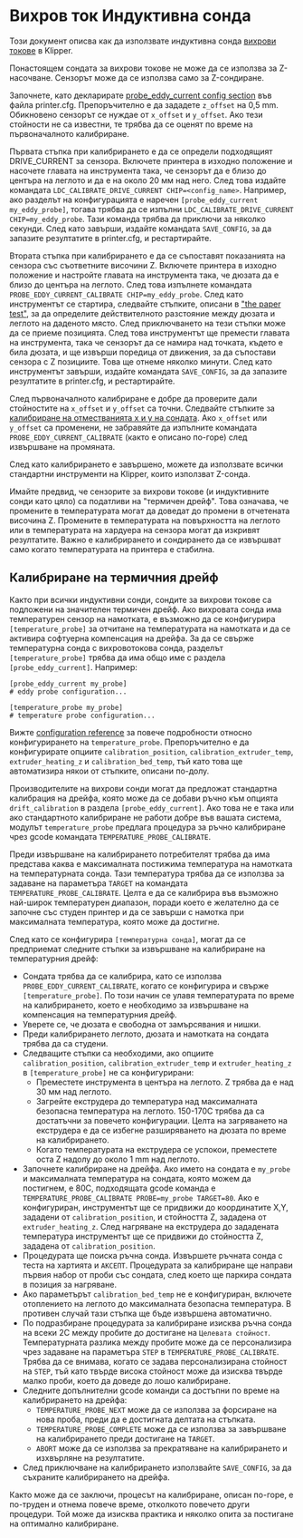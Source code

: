 # Вихров ток Индуктивна сонда

Този документ описва как да използвате индуктивна сонда [вихрови токове](https://en.wikipedia.org/wiki/Eddy_current) в Klipper.

Понастоящем сондата за вихрови токове не може да се използва за Z-насочване. Сензорът може да се използва само за Z-сондиране.

Започнете, като декларирате [probe_eddy_current config section](Config_Reference.md#probe_eddy_current) във файла printer.cfg. Препоръчително е да зададете `z_offset` на 0,5 mm. Обикновено сензорът се нуждае от `x_offset` и `y_offset`. Ако тези стойности не са известни, те трябва да се оценят по време на първоначалното калибриране.

Първата стъпка при калибрирането е да се определи подходящият DRIVE_CURRENT за сензора. Включете принтера в изходно положение и насочете главата на инструмента така, че сензорът да е близо до центъра на леглото и да е на около 20 мм над него. След това издайте командата `LDC_CALIBRATE_DRIVE_CURRENT CHIP=<config_name>`. Например, ако разделът на конфигурацията е наречен `[probe_eddy_current my_eddy_probe]`, тогава трябва да се изпълни `LDC_CALIBRATE_DRIVE_CURRENT CHIP=my_eddy_probe`. Тази команда трябва да приключи за няколко секунди. След като завърши, издайте командата `SAVE_CONFIG`, за да запазите резултатите в printer.cfg, и рестартирайте.

Втората стъпка при калибрирането е да се съпоставят показанията на сензора със съответните височини Z. Включете принтера в изходно положение и настройте главата на инструмента така, че дюзата да е близо до центъра на леглото. След това изпълнете командата `PROBE_EDDY_CURRENT_CALIBRATE CHIP=my_eddy_probe`. След като инструментът се стартира, следвайте стъпките, описани в ["the paper test"](Bed_Level.md#the-paper-test), за да определите действителното разстояние между дюзата и леглото на даденото място. След приключването на тези стъпки може да се приеме позицията. След това инструментът ще премести главата на инструмента, така че сензорът да се намира над точката, където е била дюзата, и ще извърши поредица от движения, за да съпостави сензора с Z позициите. Това ще отнеме няколко минути. След като инструментът завърши, издайте командата `SAVE_CONFIG`, за да запазите резултатите в printer.cfg, и рестартирайте.

След първоначалното калибриране е добре да проверите дали стойностите на `x_offset` и `y_offset` са точни. Следвайте стъпките за [калибриране на отместванията x и y на сондата](Probe_Calibrate.md#calibrating-probe-x-and-y-offsets). Ако `x_offset` или `y_offset` са променени, не забравяйте да изпълните командата `PROBE_EDDY_CURRENT_CALIBRATE` (както е описано по-горе) след извършване на промяната.

След като калибрирането е завършено, можете да използвате всички стандартни инструменти на Klipper, които използват Z-сонда.

Имайте предвид, че сензорите за вихрови токове (и индуктивните сонди като цяло) са податливи на "термичен дрейф". Това означава, че промените в температурата могат да доведат до промени в отчетената височина Z. Промените в температурата на повърхността на леглото или в температурата на хардуера на сензора могат да изкривят резултатите. Важно е калибрирането и сондирането да се извършват само когато температурата на принтера е стабилна.

## Калибриране на термичния дрейф

Както при всички индуктивни сонди, сондите за вихрови токове са подложени на значителен термичен дрейф. Ако вихровата сонда има температурен сензор на намотката, е възможно да се конфигурира `[temperature_probe]` за отчитане на температурата на намотката и да се активира софтуерна компенсация на дрейфа. За да се свърже температурна сонда с вихровотокова сонда, разделът `[temperature_probe]` трябва да има общо име с раздела `[probe_eddy_current]`. Например:

```
[probe_eddy_current my_probe]
# eddy probe configuration...

[temperature_probe my_probe]
# temperature probe configuration...
```

Вижте [configuration reference](Config_Reference.md#temperature_probe) за повече подробности относно конфигурирането на `temperature_probe`. Препоръчително е да конфигурирате опциите `calibration_position`, `calibration_extruder_temp`, `extruder_heating_z` и `calibration_bed_temp`, тъй като това ще автоматизира някои от стъпките, описани по-долу.

Производителите на вихрови сонди могат да предложат стандартна калибрация на дрейфа, която може да се добави ръчно към опцията `drift_calibration` в раздела `[probe_eddy_current]`. Ако това не е така или ако стандартното калибриране не работи добре във вашата система, модулът `temperature_probe` предлага процедура за ръчно калибриране чрез gcode командата `TEMPERATURE_PROBE_CALIBRATE`.

Преди извършване на калибрирането потребителят трябва да има представа каква е максималната постижима температура на намотката на температурната сонда. Тази температура трябва да се използва за задаване на параметъра `TARGET` на командата `TEMPERATURE_PROBE_CALIBRATE`. Целта е да се калибрира във възможно най-широк температурен диапазон, поради което е желателно да се започне със студен принтер и да се завърши с намотка при максималната температура, която може да достигне.

След като се конфигурира `[температурна сонда]`, могат да се предприемат следните стъпки за извършване на калибриране на температурния дрейф:

- Сондата трябва да се калибрира, като се използва `PROBE_EDDY_CURRENT_CALIBRATE`, когато се конфигурира и свърже `[temperature_probe]`. По този начин се улавя температурата по време на калибрирането, което е необходимо за извършване на компенсация на температурния дрейф.
- Уверете се, че дюзата е свободна от замърсявания и нишки.
- Преди калибрирането леглото, дюзата и намотката на сондата трябва да са студени.
- Следващите стъпки са необходими, ако опциите `calibration_position`, `calibration_extruder_temp` и `extruder_heating_z` в `[temperature_probe]` не са конфигурирани:
   - Преместете инструмента в центъра на леглото. Z трябва да е над 30 мм над леглото.
   - Загрейте екструдера до температура над максималната безопасна температура на леглото. 150-170С трябва да са достатъчни за повечето конфигурации. Целта на загряването на екструдера е да се избегне разширяването на дюзата по време на калибрирането.
   - Когато температурата на екструдера се успокои, преместете оста Z надолу до около 1 mm над леглото.
- Започнете калибриране на дрейфа. Ако името на сондата е `my_probe` и максималната температура на сондата, която можем да постигнем, е 80C, подходящата gcode команда е `TEMPERATURE_PROBE_CALIBRATE PROBE=my_probe TARGET=80`. Ако е конфигуриран, инструментът ще се придвижи до координатите X,Y, зададени от `calibration_position`, и стойността Z, зададена от `extruder_heating_z`. След нагряване на екструдера до зададената температура инструментът ще се придвижи до стойността Z, зададена от `calibration_position`.
- Процедурата ще поиска ръчна сонда. Извършете ръчната сонда с теста на хартията и `АКСЕПТ`. Процедурата за калибриране ще направи първия набор от проби със сондата, след което ще паркира сондата в позиция за нагряване.
- Ако параметърът `calibration_bed_temp` не е конфигуриран, включете отоплението на леглото до максималната безопасна температура. В противен случай тази стъпка ще бъде извършена автоматично.
- По подразбиране процедурата за калибриране изисква ръчна сонда на всеки 2С между пробите до достигане на `Целевата стойност`. Температурната разлика между пробите може да се персонализира чрез задаване на параметъра `STEP` в `TEMPERATURE_PROBE_CALIBRATE`. Трябва да се внимава, когато се задава персонализирана стойност на `STEP`, тъй като твърде висока стойност може да изисква твърде малко проби, което да доведе до лошо калибриране.
- Следните допълнителни gcode команди са достъпни по време на калибрирането на дрейфа:
   - `TEMPERATURE_PROBE_NEXT` може да се използва за форсиране на нова проба, преди да е достигната делтата на стъпката.
   - `TEMPERATURE_PROBE_COMPLETE` може да се използва за завършване на калибрирането преди достигане на `TARGET`.
   - `ABORT` може да се използва за прекратяване на калибрирането и изхвърляне на резултатите.
- След приключване на калибрирането използвайте `SAVE_CONFIG`, за да съхраните калибрирането на дрейфа.

Както може да се заключи, процесът на калибриране, описан по-горе, е по-труден и отнема повече време, отколкото повечето други процедури. Той може да изисква практика и няколко опита за постигане на оптимално калибриране.
